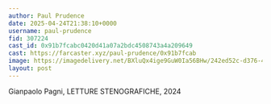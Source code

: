 ```yaml
---
author: Paul Prudence
date: 2025-04-24T21:38:10+0000
username: paul-prudence
fid: 307224
cast_id: 0x91b7fcabc0420d41a07a2bdc4508743a4a209649
cast: https://farcaster.xyz/paul-prudence/0x91b7fcab
image: https://imagedelivery.net/BXluQx4ige9GuW0Ia56BHw/242ed52c-d376-4e4e-5da2-ec522e1ad000/original
layout: post
---
```


Gianpaolo Pagni,
LETTURE STENOGRAFICHE, 2024

<img src='https://imagedelivery.net/BXluQx4ige9GuW0Ia56BHw/242ed52c-d376-4e4e-5da2-ec522e1ad000/original' alt='' referrerpolicy='no-referrer'/>
<img src='https://imagedelivery.net/BXluQx4ige9GuW0Ia56BHw/d8583684-f057-4331-0836-88f708c95200/original' alt='' referrerpolicy='no-referrer'/>
